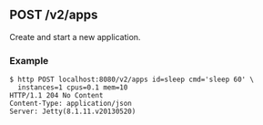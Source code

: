 ## POST /v2/apps

Create and start a new application.

### Example

    $ http POST localhost:8080/v2/apps id=sleep cmd='sleep 60' \
      instances=1 cpus=0.1 mem=10
    HTTP/1.1 204 No Content
    Content-Type: application/json
    Server: Jetty(8.1.11.v20130520)
